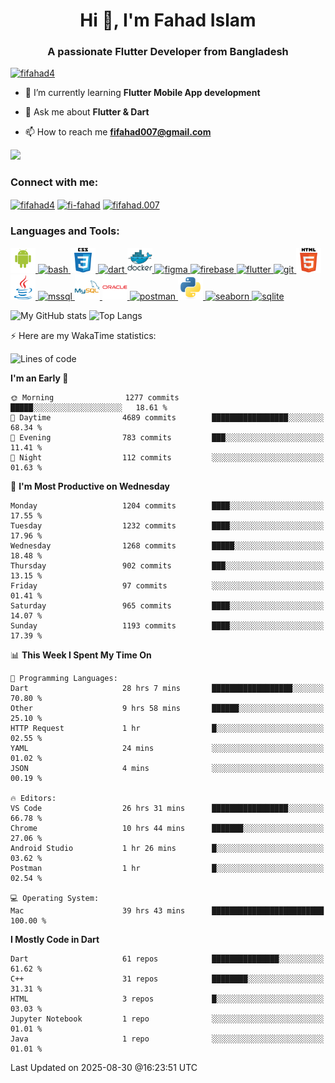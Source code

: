 <h1 align="center">Hi 👋, I'm Fahad Islam</h1>
<h3 align="center">A passionate Flutter Developer from Bangladesh</h3>

<p align="left"> <a href="https://twitter.com/fifahad4" target="blank"><img src="https://img.shields.io/twitter/follow/fifahad4?logo=twitter&style=for-the-badge" alt="fifahad4" /></a> </p>

- 🌱 I’m currently learning **Flutter Mobile App development**

- 💬 Ask me about **Flutter & Dart**

- 📫 How to reach me **fifahad007@gmail.com**

![](https://komarev.com/ghpvc/?username=Fahaddada47&color=blueviolet&style=for-the-badge)

<h3 align="left">Connect with me:</h3>
<p align="left">
<a href="https://twitter.com/fifahad4" target="blank"><img align="center" src="https://raw.githubusercontent.com/rahuldkjain/github-profile-readme-generator/master/src/images/icons/Social/twitter.svg" alt="fifahad4" height="30" width="40" /></a>
<a href="https://linkedin.com/in/fi-fahad" target="blank"><img align="center" src="https://raw.githubusercontent.com/rahuldkjain/github-profile-readme-generator/master/src/images/icons/Social/linked-in-alt.svg" alt="fi-fahad" height="30" width="40" /></a>
<a href="https://fb.com/fifahad.007" target="blank"><img align="center" src="https://raw.githubusercontent.com/rahuldkjain/github-profile-readme-generator/master/src/images/icons/Social/facebook.svg" alt="fifahad.007" height="30" width="40" /></a>
</p>

<h3 align="left">Languages and Tools:</h3>
<p align="left"> <a href="https://developer.android.com" target="_blank" rel="noreferrer"> <img src="https://raw.githubusercontent.com/devicons/devicon/master/icons/android/android-original-wordmark.svg" alt="android" width="40" height="40"/> </a> <a href="https://www.gnu.org/software/bash/" target="_blank" rel="noreferrer"> <img src="https://www.vectorlogo.zone/logos/gnu_bash/gnu_bash-icon.svg" alt="bash" width="40" height="40"/> </a> <a href="https://www.w3schools.com/css/" target="_blank" rel="noreferrer"> <img src="https://raw.githubusercontent.com/devicons/devicon/master/icons/css3/css3-original-wordmark.svg" alt="css3" width="40" height="40"/> </a> <a href="https://dart.dev" target="_blank" rel="noreferrer"> <img src="https://www.vectorlogo.zone/logos/dartlang/dartlang-icon.svg" alt="dart" width="40" height="40"/> </a> <a href="https://www.docker.com/" target="_blank" rel="noreferrer"> <img src="https://raw.githubusercontent.com/devicons/devicon/master/icons/docker/docker-original-wordmark.svg" alt="docker" width="40" height="40"/> </a> <a href="https://www.figma.com/" target="_blank" rel="noreferrer"> <img src="https://www.vectorlogo.zone/logos/figma/figma-icon.svg" alt="figma" width="40" height="40"/> </a> <a href="https://firebase.google.com/" target="_blank" rel="noreferrer"> <img src="https://www.vectorlogo.zone/logos/firebase/firebase-icon.svg" alt="firebase" width="40" height="40"/> </a> <a href="https://flutter.dev" target="_blank" rel="noreferrer"> <img src="https://www.vectorlogo.zone/logos/flutterio/flutterio-icon.svg" alt="flutter" width="40" height="40"/> </a> <a href="https://git-scm.com/" target="_blank" rel="noreferrer"> <img src="https://www.vectorlogo.zone/logos/git-scm/git-scm-icon.svg" alt="git" width="40" height="40"/> </a> <a href="https://www.w3.org/html/" target="_blank" rel="noreferrer"> <img src="https://raw.githubusercontent.com/devicons/devicon/master/icons/html5/html5-original-wordmark.svg" alt="html5" width="40" height="40"/> </a> <a href="https://www.java.com" target="_blank" rel="noreferrer"> <img src="https://raw.githubusercontent.com/devicons/devicon/master/icons/java/java-original.svg" alt="java" width="40" height="40"/> </a> <a href="https://www.microsoft.com/en-us/sql-server" target="_blank" rel="noreferrer"> <img src="https://www.svgrepo.com/show/303229/microsoft-sql-server-logo.svg" alt="mssql" width="40" height="40"/> </a> <a href="https://www.mysql.com/" target="_blank" rel="noreferrer"> <img src="https://raw.githubusercontent.com/devicons/devicon/master/icons/mysql/mysql-original-wordmark.svg" alt="mysql" width="40" height="40"/> </a> <a href="https://www.oracle.com/" target="_blank" rel="noreferrer"> <img src="https://raw.githubusercontent.com/devicons/devicon/master/icons/oracle/oracle-original.svg" alt="oracle" width="40" height="40"/> </a> <a href="https://postman.com" target="_blank" rel="noreferrer"> <img src="https://www.vectorlogo.zone/logos/getpostman/getpostman-icon.svg" alt="postman" width="40" height="40"/> </a> <a href="https://www.python.org" target="_blank" rel="noreferrer"> <img src="https://raw.githubusercontent.com/devicons/devicon/master/icons/python/python-original.svg" alt="python" width="40" height="40"/> </a> <a href="https://seaborn.pydata.org/" target="_blank" rel="noreferrer"> <img src="https://seaborn.pydata.org/_images/logo-mark-lightbg.svg" alt="seaborn" width="40" height="40"/> </a> <a href="https://www.sqlite.org/" target="_blank" rel="noreferrer"> <img src="https://www.vectorlogo.zone/logos/sqlite/sqlite-icon.svg" alt="sqlite" width="40" height="40"/> </a> </p>



![My GitHub stats](https://github-readme-stats.vercel.app/api?username=fahadislam-dev&show_icons=true&theme=radical)
![Top Langs](https://github-readme-stats.vercel.app/api/top-langs/?username=fahadislam-dev&layout=donut)


⚡ Here are my WakaTime statistics:

<!--START_SECTION:waka-->
![Lines of code](https://img.shields.io/badge/From%20Hello%20World%20I%27ve%20Written-2.3%20million%20lines%20of%20code-blue)

**I'm an Early 🐤** 

```text
🌞 Morning                1277 commits        █████░░░░░░░░░░░░░░░░░░░░   18.61 % 
🌆 Daytime                4689 commits        █████████████████░░░░░░░░   68.34 % 
🌃 Evening                783 commits         ███░░░░░░░░░░░░░░░░░░░░░░   11.41 % 
🌙 Night                  112 commits         ░░░░░░░░░░░░░░░░░░░░░░░░░   01.63 % 
```
📅 **I'm Most Productive on Wednesday** 

```text
Monday                   1204 commits        ████░░░░░░░░░░░░░░░░░░░░░   17.55 % 
Tuesday                  1232 commits        ████░░░░░░░░░░░░░░░░░░░░░   17.96 % 
Wednesday                1268 commits        █████░░░░░░░░░░░░░░░░░░░░   18.48 % 
Thursday                 902 commits         ███░░░░░░░░░░░░░░░░░░░░░░   13.15 % 
Friday                   97 commits          ░░░░░░░░░░░░░░░░░░░░░░░░░   01.41 % 
Saturday                 965 commits         ████░░░░░░░░░░░░░░░░░░░░░   14.07 % 
Sunday                   1193 commits        ████░░░░░░░░░░░░░░░░░░░░░   17.39 % 
```


📊 **This Week I Spent My Time On** 

```text
💬 Programming Languages: 
Dart                     28 hrs 7 mins       ██████████████████░░░░░░░   70.80 % 
Other                    9 hrs 58 mins       ██████░░░░░░░░░░░░░░░░░░░   25.10 % 
HTTP Request             1 hr                █░░░░░░░░░░░░░░░░░░░░░░░░   02.55 % 
YAML                     24 mins             ░░░░░░░░░░░░░░░░░░░░░░░░░   01.02 % 
JSON                     4 mins              ░░░░░░░░░░░░░░░░░░░░░░░░░   00.19 % 

🔥 Editors: 
VS Code                  26 hrs 31 mins      █████████████████░░░░░░░░   66.78 % 
Chrome                   10 hrs 44 mins      ███████░░░░░░░░░░░░░░░░░░   27.06 % 
Android Studio           1 hr 26 mins        █░░░░░░░░░░░░░░░░░░░░░░░░   03.62 % 
Postman                  1 hr                █░░░░░░░░░░░░░░░░░░░░░░░░   02.54 % 

💻 Operating System: 
Mac                      39 hrs 43 mins      █████████████████████████   100.00 % 
```

**I Mostly Code in Dart** 

```text
Dart                     61 repos            ███████████████░░░░░░░░░░   61.62 % 
C++                      31 repos            ████████░░░░░░░░░░░░░░░░░   31.31 % 
HTML                     3 repos             █░░░░░░░░░░░░░░░░░░░░░░░░   03.03 % 
Jupyter Notebook         1 repo              ░░░░░░░░░░░░░░░░░░░░░░░░░   01.01 % 
Java                     1 repo              ░░░░░░░░░░░░░░░░░░░░░░░░░   01.01 % 
```




 Last Updated on 2025-08-30 @16:23:51 UTC
<!--END_SECTION:waka-->
